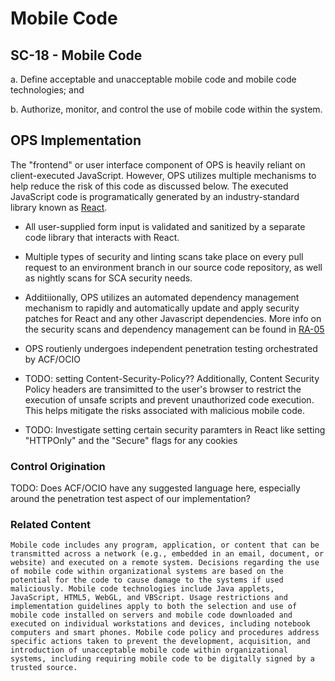 # Mobile Code
## SC-18 - Mobile Code

a. Define acceptable and unacceptable mobile code and mobile code technologies; and

b. Authorize, monitor, and control the use of mobile code within the system.

## OPS Implementation

The "frontend" or user interface component of OPS is heavily reliant on client-executed JavaScript. However, OPS utilizes multiple mechanisms to help reduce the risk of this code as discussed below. The executed JavaScript code is programatically generated by an industry-standard library known as [React](https://react.dev).

* All user-supplied form input is validated and sanitized by a separate code library that interacts with React.
* Multiple types of security and linting scans take place on every pull request to an environment branch in our source code repository, as well as nightly scans for SCA security needs.
* Additiionally, OPS utilizes an automated dependency management mechanism to rapidly and automatically update and apply security patches for React and any other Javascript dependencies. More info on the security scans and dependency management can be found in [RA-05](../ra-05/index.md)
* OPS routienly undergoes independent penetration testing orchestrated by ACF/OCIO

* TODO: setting Content-Security-Policy?? Additionally, Content Security Policy headers are transimitted to the user's browser to restrict the execution of unsafe scripts and prevent unauthorized code execution. This helps mitigate the risks associated with malicious mobile code.
* TODO: Investigate setting certain security paramters in React like setting "HTTPOnly" and the "Secure" flags for any cookies

### Control Origination

TODO: Does ACF/OCIO have any suggested language here, especially around the penetration test aspect of our implementation?

### Related Content

`Mobile code includes any program, application, or content that can be transmitted across a network (e.g., embedded in an email, document, or website) and executed on a remote system. Decisions regarding the use of mobile code within organizational systems are based on the potential for the code to cause damage to the systems if used maliciously. Mobile code technologies include Java applets, JavaScript, HTML5, WebGL, and VBScript. Usage restrictions and implementation guidelines apply to both the selection and use of mobile code installed on servers and mobile code downloaded and executed on individual workstations and devices, including notebook computers and smart phones. Mobile code policy and procedures address specific actions taken to prevent the development, acquisition, and introduction of unacceptable mobile code within organizational systems, including requiring mobile code to be digitally signed by a trusted source.`
